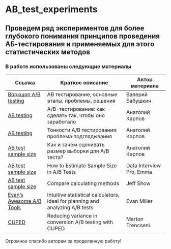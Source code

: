 # AB_test_experiments  
## Проведем ряд экспериментов для более глубокого понимания принципов проведения АБ-тестирования и применяемых для этого статистических методов  
### В работе использованы следующие материалы
Ссылка | Краткое описание | Автор материала
--|--|--
[Воркшоп A/B testing](https://www.youtube.com/watch?v=O6FXzCFnJxM)| AB тестирование, основные этапы, проблемы, решения | Валерий Бабушкин
[AB testing](https://www.youtube.com/watch?v=dFCJysbOJ8c)| A/B-тестирование: как сделать так, чтобы оно заработало | Анатолий Карпов
[AB testing](https://www.youtube.com/watch?v=jnFVmtaeSA0)| Тонкости A/B тестирования: проблема подглядывания | Анатолий Карпов
[AB test sample size](https://www.youtube.com/watch?v=2nP_gcut7SU)| Как и зачем оценивать размер выборки для A/B теста? | Анатолий Карпов
[AB test sample size](https://www.youtube.com/watch?v=JEAsoUrX6KQ) | How to Estimate Sample Size in A/B Tests | Data Interview Pro, Emma
[AB test sample size](https://jeffshow.com/caculate-abtest-required-sample-size.html)| Compare calculating methods | Jeff Show
[Evan’s Awesome A/B Tools](https://www.evanmiller.org/ab-testing/) | Intuitive statistical calculators, ideal for planning and analyzing A/B tests | Evan Miller
[CUPED](https://bytepawn.com/reducing-variance-in-conversion-ab-testing-with-cuped.html#reducing-variance-in-conversion-ab-testing-with-cuped) | Reducing variance in conversion A/B testing with CUPED | Marton Trencseni

Огромное спасибо авторам за проделанную работу!
